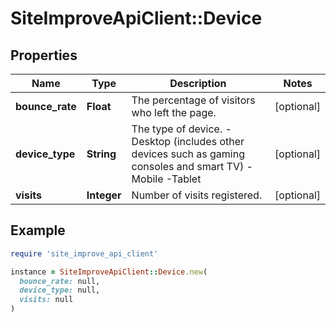 # SiteImproveApiClient::Device

## Properties

| Name | Type | Description | Notes |
| ---- | ---- | ----------- | ----- |
| **bounce_rate** | **Float** | The percentage of visitors who left the page. | [optional] |
| **device_type** | **String** | The type of device.    -Desktop (includes other devices such as gaming consoles and smart TV)    -Mobile    -Tablet | [optional] |
| **visits** | **Integer** | Number of visits registered. | [optional] |

## Example

```ruby
require 'site_improve_api_client'

instance = SiteImproveApiClient::Device.new(
  bounce_rate: null,
  device_type: null,
  visits: null
)
```


